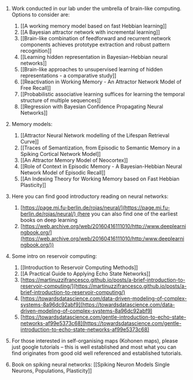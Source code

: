 1.  Work conducted in our lab under the umbrella of brain-like computing. Options to consider are:
	1. [[A working memory model based on fast Hebbian learning]]
	2. [[A Bayesian attractor network with incremental learning]]
	3. [[Brain-like combination of feedforward and recurrent network components achieves prototype extraction and robust pattern recognition]]
	4. [[Learning hidden representation in Bayesian-Hebbian neural networks]]
	5. [[Brain-like approaches to unsupervised learning of hidden representations - a comparative study]]
	6. [[Reactivation in Working Memory - An Attractor Network Model of Free Recall]]
	7. [[Probabilistic associative learning suffices for learning the temporal structure of multiple sequences]]
	8. [[Regression with Bayesian Confidence Propagating Neural Networks]]
    
2.  Memory models:
	1. [[Attractor Neural Network modelling of the Lifespan Retrieval Curve]]
	2. [[Traces of Semantization, from Episodic to Semantic Memory in a Spiking Cortical Network Model]]
	3. [[An Attractor Memory Model of Neocortex]]
	4. [[Role of Context in Episodic Memory - A Bayesian-Hebbian Neural Network Model of Episodic Recall]]
	5. [[An Indexing Theory for Working Memory based on Fast Hebbian Plasticity]]

3.  Here you can find good introductory reading on neural networks: 
	1. [https://page.mi.fu-berlin.de/rojas/neural/](https://page.mi.fu-berlin.de/rojas/neural/) (here you can also find one of the earliest books on deep learning 
	2. [https://web.archive.org/web/20160416111010/http://www.deeplearningbook.org/](https://web.archive.org/web/20160416111010/http:/www.deeplearningbook.org/))
4.  Some intro on reservoir computing:
	1. [[Introduction to Reservoir Computing Methods]]
	2.  [[A Practical Guide to Applying Echo State Networks]]
	3.  [https://martinuzzifrancesco.github.io/posts/a-brief-introduction-to-reservoir-computing/](https://martinuzzifrancesco.github.io/posts/a-brief-introduction-to-reservoir-computing/)
	4. [https://towardsdatascience.com/data-driven-modeling-of-complex-systems-8a96dc92abf9](https://towardsdatascience.com/data-driven-modeling-of-complex-systems-8a96dc92abf9)
	5. [https://towardsdatascience.com/gentle-introduction-to-echo-state-networks-af99e5373c68](https://towardsdatascience.com/gentle-introduction-to-echo-state-networks-af99e5373c68)	
    
5.  For those interested in self-organising maps (Kohonen maps), please just google tutorials – this is well established and most what you can find originates from good old well referenced and established tutorials.
6.  Book on spiking neural networks: [[Spiking Neuron Models Single Neurons, Populations, Plasticity]]